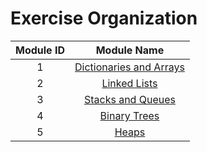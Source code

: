 # Exercise Organization

| Module ID | Module Name |
|:-----------:|:--------:|
| 1 | [Dictionaries and Arrays](https://github.com/ByteAcademyCo/Exercises/tree/master/data_structures/dictionaries_and_arrays) |
| 2 | [Linked Lists](https://github.com/ByteAcademyCo/Exercises/tree/master/data_structures/linked_lists) |
| 3 | [Stacks and Queues](https://github.com/ByteAcademyCo/Exercises/tree/master/data_structures/stacks_and_queues) |
| 4 | [Binary Trees](https://github.com/ByteAcademyCo/Exercises/tree/master/data_structures/binary_trees) |
| 5 | [Heaps](https://github.com/ByteAcademyCo/Exercises/tree/master/data_structures/heaps) |
